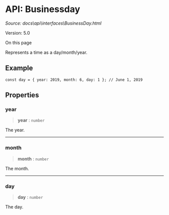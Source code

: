 # API: Businessday

*Source: docs\api\interfaces\BusinessDay.html*

Version: 5.0

On this page

Represents a time as a day/month/year.

## Example[​](BusinessDay.html#example "Direct link to Example")
    
    
    const day = { year: 2019, month: 6, day: 1 }; // June 1, 2019  
    

## Properties[​](BusinessDay.html#properties "Direct link to Properties")

### year[​](BusinessDay.html#year "Direct link to year")

> **year** : `number`

The year.

* * *

### month[​](BusinessDay.html#month "Direct link to month")

> **month** : `number`

The month.

* * *

### day[​](BusinessDay.html#day "Direct link to day")

> **day** : `number`

The day.
